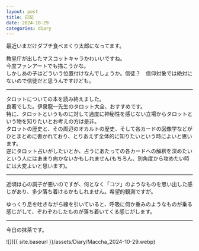 ```yaml
---
layout: post
title: 日記
date: 2024-10-29
categories: diary
---
```

最近いまだけダブチ食べまくり太郎になってます。

教皇庁が出したマスコットキャラかわいいですね。  
今度ファンアートでも描こうかな。  
しかしあの子はどういう位置付けなんでしょうか。信徒？　信仰対象では絶対にないので信徒だと思うんですけども。

---

タロットについての本を読み終えました。  
良著でした。伊泉龍一先生のタロット大全、おすすめです。  
特に、タロットというものに対して過度に神秘性を感じない立場からタロットという物を知りたいとお考えの方は是非。  
タロットの歴史と、その周辺のオカルトの歴史、そして各カードの図像学などがひとまとめに書かれており、とりあえず全体的に知りたいという時によいと思います。  
逆にタロット占いがしたいとか、占うにあたっての各カードへの解釈を深めたいという人にはあまり向かないかもしれません(もちろん、別角度から攻めたい時には大変よいと思います)。

---

近頃は心の調子が悪いのですが、何となく「コツ」のようなものを思い出した感じがあり、多少落ち着けるかもしれません。希望的観測ですが。

ゆっくり息を吐きながら線を引いていると、呼吸に何か重みのようなものが乗る感じがして、ぞわぞわしたものが落ち着いてくる感じがします。  

---

今日の抹茶です。

![]({{ site.baseurl }}/assets/Diary/Maccha_2024-10-29.webp)
